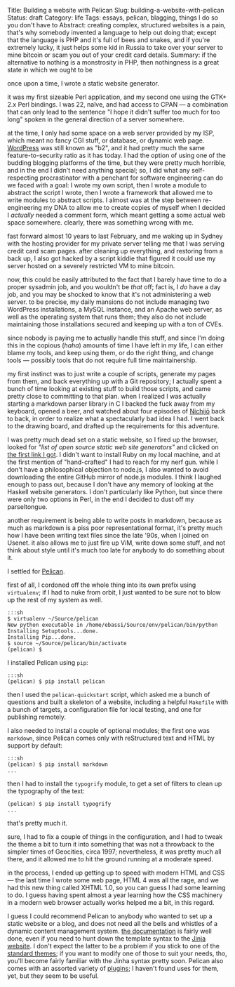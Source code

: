 Title: Building a website with Pelican
Slug: building-a-website-with-pelican
Status: draft
Category: life
Tags: essays, pelican, blagging, things I do so you don't have to
Abstract: creating complex, structured websites is a pain, that's why somebody invented a language to help out doing that; except that the language is PHP and it's full of bees and snakes, and if you're extremely lucky,  it just helps some kid in Russia to take over your server to mine bitcoin or scam you out of your credit card details.
Summary: if the alternative to nothing is a monstrosity in PHP, then nothingness is a great state in which we ought to be

once upon a time, I wrote a static website generator.

it was my first sizeable Perl application, and my second one using the GTK+
2.x Perl bindings. I was 22, naïve, and had access to CPAN — a combination
that can only lead to the sentence "I hope it didn't suffer too much for too
long" spoken in the general direction of a server somewhere.

at the time, I only had some space on a web server provided by my ISP, which
meant no fancy CGI stuff, or database, or dynamic web page. [WordPress][wp] was
still known as "b2", and it had pretty much the same feature-to-security
ratio as it has today. I had the option of using one of the budding blogging
platforms of the time, but they were pretty much horrible, and in the end I
didn't need anything special; so, I did what any self-respecting
procrastinator with a penchant for software engineering can do we faced with
a goal: I wrote my own script, then I wrote a module to abstract the script
I wrote, then I wrote a framework that allowed me to write modules to
abstract scripts. I almost was at the step between re-engineering my DNA to
allow me to create copies of myself when I decided I *actually* needed a
comment form, which meant getting a some actual web space somewhere.
clearly, there was something wrong with me.

fast forward almost 10 years to last February, and me waking up in Sydney
with the hosting provider for my private server telling me that I was
serving credit card scam pages. after cleaning up everything, and restoring
from a back up, I also got hacked by a script kiddie that figured it could
use my server hosted on a severely restricted VM to mine bitcoin.

now, this could be easily attributed to the fact that I barely have time to
do a proper sysadmin job, and you wouldn't be *that* off; fact is, I *do*
have a day job, and you may be shocked to know that it's not administering a
web server. to be precise, my daily mansions do not include managing two
WordPress installations, a MySQL instance, and an Apache web server, as well
as the operating system that runs them; they also do not include maintaining
those installations secured and keeping up with a ton of CVEs.

since nobody is paying me to actually handle this stuff, and since I'm doing
this in the copious (_haha_) amounts of time I have left in my life, I can
either blame my tools, and keep using them, or do the right thing, and
change tools — possibly tools that do not require full time maintainership.

my first instinct was to just write a couple of scripts, generate my pages
from them, and back everything up with a Git repository; I actually spent a
bunch of time looking at existing stuff to build those scripts, and came
pretty close to committing to that plan. when I realized I was actually
starting a markdown parser library in C I backed the fuck away from my
keyboard, opened a beer, and watched about four episodes of
[Nichijō][wiki-nichijou] back to back, in order to realize what a
spectacularly bad idea I had. I went back to the drawing board, and drafted
up the requirements for this adventure.

I was pretty much dead set on a static website, so I fired up the browser,
looked for _"list of open source static web site generators"_ and clicked on
[the first link I got][static-web]. I didn't want to install Ruby on my
local machine, and at the first mention of "hand-crafted" I had to reach for
my nerf gun. while I don't have a philosophical objection to node.js, I also
wanted to avoid downloading the entire GitHub mirror of node.js modules. I
think I laughed enough to pass out, because I don't have any memory of
looking at the Haskell website generators. I don't particularly like Python,
but since there were only two options in Perl, in the end I decided to dust
off my parseltongue.

another requirement is being able to write posts in markdown, because as
much as markdown is a piss poor representational format, it's pretty much
how I have been writing text files since the late '90s, when I joined on
Usenet. it also allows me to just fire up ViM, write down some stuff, and
not think about style until it's much too late for anybody to do something
about it.

I settled for [Pelican][pelican-web].

first of all, I cordoned off the whole thing into its own prefix using
`virtualenv`; if I had to nuke from orbit, I just wanted to be sure not to
blow up the rest of my system as well.

    :::sh
    $ virtualenv ~/Source/pelican
    New python executable in /home/ebassi/Source/env/pelican/bin/python
    Installing Setuptools...done.
    Installing Pip...done.
    $ source ~/Source/pelican/bin/activate
    (pelican) $

I installed Pelican using `pip`:

    :::sh
    (pelican) $ pip install pelican

then I used the `pelican-quickstart` script, which asked me a bunch of
questions and built a skeleton of a website, including a helpful `Makefile`
with a bunch of targets, a configuration file for local testing, and one for
publishing remotely.

I also needed to install a couple of optional modules; the first one was
`markdown`, since Pelican comes only with reStructured text and HTML by
support by default:

    :::sh
    (pelican) $ pip install markdown
    ...

then I had to install the `typogrify` module, to get a set of filters to
clean up the typography of the text:

    (pelican) $ pip install typogrify
    ...

that's pretty much it.

sure, I had to fix a couple of things in the configuration, and I had to
tweak the theme a bit to turn it into something that was not a throwback to
the simpler times of Geocities, circa 1997; nevertheless, it was pretty much
all there, and it allowed me to hit the ground running at a moderate speed.

in the process, I ended up getting up to speed with modern HTML and CSS —
the last time I wrote some web page, HTML 4 was all the rage, and we had
this new thing called XHTML 1.0, so you can guess I had some learning to do.
I guess having spent almost a year learning how the CSS machinery in a
modern web browser actually works helped me a bit, in this regard.

I guess I could recommend Pelican to anybody who wanted to set up a static
website or a blog, and does not need all the bells and whistles of a dynamic
content management system. [the documentation][pelican-docs] is fairly well
done, even if you need to hunt down the template syntax to the [Jinja
website][jinja-web]. I don't expect the latter to be a problem if you stick
to one of the [standard themes][pelican-themes]; if you want to modify one
of those to suit your needs, tho, you'll become fairly familiar with the
Jinha syntax pretty soon. Pelican also comes with an assorted variety of
[plugins][pelican-plugins]; I haven't found uses for them, yet, but they
seem to be useful.

[wp]: https://wordpress.org (WordPress)
[wiki-nichijou]: https://en.wikipedia.org/wiki/Nichijou (Nichijou. watch it. seriously)
[static-web]: http://www.staticgen.com
[pelican-web]: http://blog.getpelican.com/ (Pelican)
[pelican-docs]: http://docs.getpelican.com/en/3.4.0/
[pelican-themes]: https://github.com/getpelican/pelican-themes
[pelican-plugins]: https://github.com/getpelican/pelican-plugins
[jinja-web]: http://jinja.pocoo.org/
